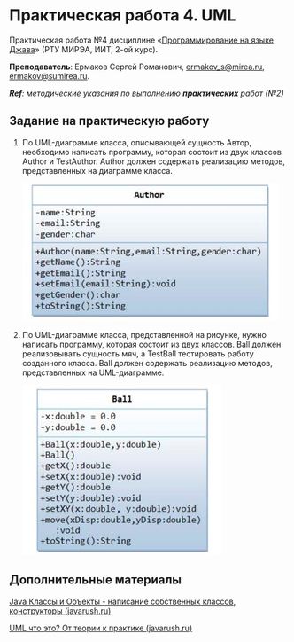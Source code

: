 # Практическая работа 4. UML
Практическая работа №4 дисциплине «[Программирование на языке Джава](https://online-edu.mirea.ru/course/view.php?id=4053)» (РТУ МИРЭА, ИИТ, 2-ой курс).

**Преподаватель**: Ермаков Сергей Романович, ermakov_s@mirea.ru, ermakov@sumirea.ru.

***Ref**: методические указания по выполнению **практических** работ (№2)*

## Задание на практическую работу

1. По UML-диаграмме класса, описывающей сущность Автор, необходимо написать программу, которая состоит из двух классов Author и TestAuthor. 
   Author должен содержать реализацию методов, представленных на диаграмме класса.
   
   ![](Author.jpg)
   
2. По UML-диаграмме класса, представленной на рисунке, нужно написать программу, которая состоит из двух классов. Ball должен реализовывать сущность мяч, а TestBall тестировать работу созданного класса. Ball должен содержать реализацию методов, представленных на UML-диаграмме.
   
   ![](Ball.jpg)


## Дополнительные материалы

[Java Классы и Объекты - написание собственных классов, конструкторы (javarush.ru)](https://javarush.ru/groups/posts/1949-znakomstvo-s-klassami-napisanie-sobstvennihkh-klassov-konstruktorih)

[UML что это? От теории к практике (javarush.ru)](https://javarush.ru/groups/posts/uml-v-java)
